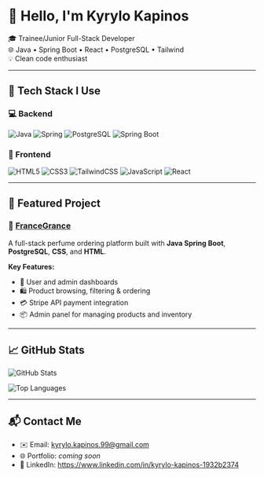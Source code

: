# 👋 Hello, I'm Kyrylo Kapinos

🎓 Trainee/Junior Full-Stack Developer  
🌐 Java • Spring Boot • React • PostgreSQL • Tailwind  
💡 Clean code enthusiast

---

## 🚀 Tech Stack I Use

### 💻 Backend  
![Java](https://img.shields.io/badge/Java-ED8B00?style=for-the-badge&logo=java&logoColor=white)
![Spring](https://img.shields.io/badge/Spring-6DB33F?style=for-the-badge&logo=spring&logoColor=white)
![PostgreSQL](https://img.shields.io/badge/PostgreSQL-4169E1?style=for-the-badge&logo=postgresql&logoColor=white)
![Spring Boot](https://img.shields.io/badge/Spring_Boot-6DB33F?style=for-the-badge&logo=springboot&logoColor=white)

### 🎨 Frontend  
![HTML5](https://img.shields.io/badge/HTML5-E34F26?style=for-the-badge&logo=html5&logoColor=white)
![CSS3](https://img.shields.io/badge/CSS3-1572B6?style=for-the-badge&logo=css3&logoColor=white)
![TailwindCSS](https://img.shields.io/badge/Tailwind_CSS-38B2AC?style=for-the-badge&logo=tailwind-css&logoColor=white)
![JavaScript](https://img.shields.io/badge/JavaScript-F7DF1E?style=for-the-badge&logo=javascript&logoColor=black)
![React](https://img.shields.io/badge/React-20232A?style=for-the-badge&logo=react&logoColor=61DAFB)

---

## 🌸 Featured Project

### 🎁 [FranceGrance](https://github.com/kyrylokap/francegrance)

A full-stack perfume ordering platform built with **Java Spring Boot**, **PostgreSQL**, **CSS**, and **HTML**.  

**Key Features:**
- 👤 User and admin dashboards  
- 🛍️ Product browsing, filtering & ordering  
- 💳 Stripe API payment integration  
- 📦 Admin panel for managing products and inventory  

---

## 📈 GitHub Stats

![GitHub Stats](https://github-readme-stats.vercel.app/api?username=kyrylokap&show_icons=true&theme=dark)

![Top Languages](https://github-readme-stats.vercel.app/api/top-langs/?username=kyrylokap&layout=compact&theme=dark)

---

## 📬 Contact Me

- ✉️ Email: kyrylo.kapinos.99@gmail.com  
- 🌐 Portfolio: *coming soon*  
- 💼 LinkedIn: https://www.linkedin.com/in/kyrylo-kapinos-1932b2374
